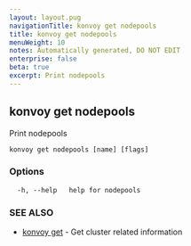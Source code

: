 ```yaml
---
layout: layout.pug
navigationTitle: konvoy get nodepools
title: konvoy get nodepools
menuWeight: 10
notes: Automatically generated, DO NOT EDIT
enterprise: false
beta: true
excerpt: Print nodepools
---
```


## konvoy get nodepools

Print nodepools

```
konvoy get nodepools [name] [flags]
```

### Options

```
  -h, --help   help for nodepools
```

### SEE ALSO

* [konvoy get](../)	 - Get cluster related information

